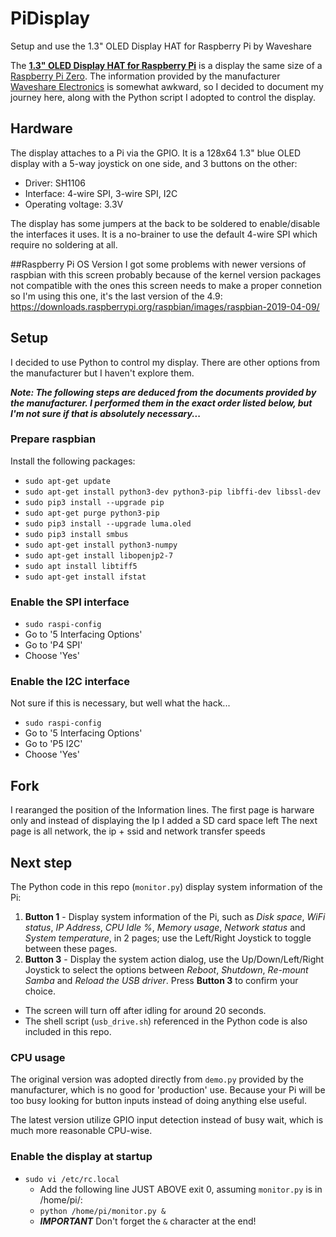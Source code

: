 # PiDisplay
Setup and use the 1.3" OLED Display HAT for Raspberry Pi by Waveshare

The **[1.3" OLED Display HAT for Raspberry Pi](https://www.waveshare.com/product/modules/oleds-lcds/oled/1.3inch-oled-hat.htm)** is a display the
same size of a [Raspberry Pi Zero](https://www.raspberrypi.org/products/raspberry-pi-zero/). The information
provided by the manufacturer [Waveshare Electronics](https://www.waveshare.com/) is somewhat awkward,
so I decided to document my journey here, along with the Python script I adopted to control the display.

## Hardware
The display attaches to a Pi via the GPIO.  It is a 128x64 1.3" blue OLED display with a 5-way
joystick on one side, and 3 buttons on the other:
* Driver: SH1106
* Interface: 4-wire SPI, 3-wire SPI, I2C
* Operating voltage: 3.3V

The display has some jumpers at the back to be soldered to enable/disable the interfaces it uses.
It is a no-brainer to use the default 4-wire SPI which require no soldering at all.

##Raspberry Pi OS Version
I got some problems with newer versions of raspbian with this screen probably because of the kernel version packages not compatible with the ones this screen needs to make a proper connetion so I'm using this one, it's the last version of the 4.9:
https://downloads.raspberrypi.org/raspbian/images/raspbian-2019-04-09/

## Setup
I decided to use Python to control my display. There are other options from the manufacturer but I
haven't explore them.

_**Note: The following steps are deduced from the documents provided by the manufacturer. I performed them
in the exact order listed below, but I'm not sure if that is absolutely necessary...**_

### Prepare raspbian
Install the following packages:
* `sudo apt-get update`
* `sudo apt-get install python3-dev python3-pip libffi-dev libssl-dev`
* `sudo pip3 install --upgrade pip`
* `sudo apt-get purge python3-pip`
* `sudo pip3 install --upgrade luma.oled`
* `sudo pip3 install smbus`
* `sudo apt-get install python3-numpy`
* `sudo apt-get install libopenjp2-7`
* `sudo apt install libtiff5`
* `sudo apt-get install ifstat`

### Enable the SPI interface
* `sudo raspi-config`
* Go to '5 Interfacing Options'
* Go to 'P4 SPI'
* Choose 'Yes'

### Enable the I2C interface
Not sure if this is necessary, but well what the hack...
* `sudo raspi-config`
* Go to '5 Interfacing Options'
* Go to 'P5 I2C'
* Choose 'Yes'

## Fork
I rearanged the position of the Information lines.
The first page is harware only and instead of displaying the Ip I added a SD card space left
The next page is all network, the ip + ssid and network transfer speeds


## Next step
The Python code in this repo (`monitor.py`) display system information of the Pi:
1. **Button 1** - Display system information of the Pi, such as _Disk space_, _WiFi status_, _IP Address_, _CPU Idle %_, _Memory usage_, _Network status_ and _System temperature_, in 2 pages; use the Left/Right Joystick to toggle between these pages.
1. **Button 3** - Display the system action dialog, use the Up/Down/Left/Right Joystick to select the options between _Reboot_, _Shutdown_, _Re-mount Samba_ and _Reload the USB driver_. Press **Button 3** to confirm your choice.
* The screen will turn off after idling for around 20 seconds.
* The shell script (`usb_drive.sh`) referenced in the Python code is also included in this repo.

### CPU usage
The original version was adopted directly from `demo.py` provided by the manufacturer, which is no good for 'production' use. Because your Pi will be too busy looking for button inputs instead of doing anything else useful.

The latest version utilize GPIO input detection instead of busy wait, which is much more reasonable CPU-wise.

### Enable the display at startup
* `sudo vi /etc/rc.local`
  * Add the following line JUST ABOVE exit 0, assuming `monitor.py` is in /home/pi/:
  * `python /home/pi/monitor.py &`
  * _**IMPORTANT**_ Don't forget the `&` character at the end!